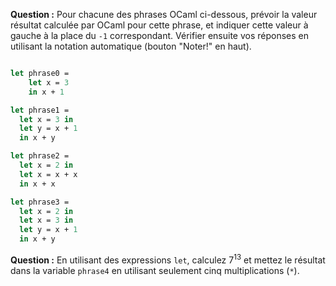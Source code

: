 **Question :** Pour chacune des phrases OCaml ci-dessous,
prévoir la valeur résultat calculée par OCaml pour cette phrase, et
indiquer cette valeur à gauche à la place du `-1` correspondant.
Vérifier ensuite vos réponses en utilisant la notation automatique
(bouton "Noter!" en haut).

```ocaml

let phrase0 =
    let x = 3
    in x + 1

let phrase1 =
  let x = 3 in
  let y = x + 1
  in x + y

let phrase2 =
  let x = 2 in
  let x = x + x
  in x + x

let phrase3 =
  let x = 2 in
  let x = 3 in
  let y = x + 1
  in x + y
```


**Question :** En utilisant des expressions `let`,
calculez $7^{13}$
et mettez le résultat dans la variable
`phrase4` en utilisant seulement cinq multiplications (`*`).  
